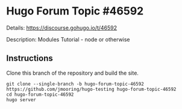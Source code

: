 # Hugo Forum Topic #46592

Details: <https://discourse.gohugo.io/t/46592>

Description: Modules Tutorial - node or otherwise

## Instructions

Clone this branch of the repository and build the site.

```text
git clone --single-branch -b hugo-forum-topic-46592 https://github.com/jmooring/hugo-testing hugo-forum-topic-46592
cd hugo-forum-topic-46592
hugo server
```
